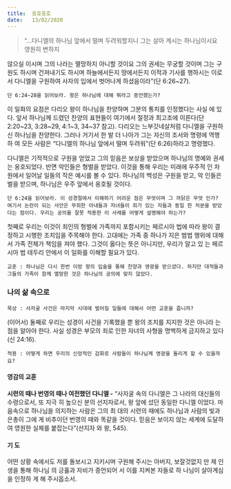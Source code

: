 ```yaml
---
title:  옹호옹호
date:   13/02/2020
---
```


> <p></p>
> “…다니엘의 하나님 앞에서 떨며 두려워할지니 그는 살아 계시는 하나님이시요 영원히 변하지
않으실 이시며 그의 나라는 멸망하지 아니할 것이요 그의 권세는 무궁할 것이며 그는 구원도
하시며 건져내기도 하시며 하늘에서든지 땅에서든지 이적과 기사를 행하시는 이로서 다니엘을
구원하여 사자의 입에서 벗어나게 하셨음이라”(단 6:26~27).

`단 6:24~28을 읽어보라. 왕은 하나님에 대해 뭐라고 증언했는가?`

이 일화의 요점은 다리오 왕이 하나님을 찬양하며 그분의 통치를 인정했다는 사실
에 있다. 앞서 하나님께 드렸던 찬양의 표현들이 여기에서 절정과 최고조에 이른다(단
2:20~23, 3:28~29, 4:1~3, 34~37 참고). 다리오는 느부갓네살처럼 다니엘을 구원하신
하나님을 찬양한다. 그러나 거기서 한 발 더 나아가 그는 자신의 조서와 명령에 역행하
여 모든 사람은 “다니엘의 하나님 앞에서 떨며 두려워”(단 6:26)하라고 명령했다.

다니엘은 기적적으로 구원을 얻었고 그의 믿음은 보상을 받았으며 하나님의 명예와
권세는 옹호되었다. 반면 악인들은 형벌을 받았다. 이것을 통해 우리는 미래에 우주적
인 차원에서 일어날 일들의 작은 예시를 볼 수 있다. 하나님의 백성은 구원을 받고, 악
인들은 벌을 받으며, 하나님은 우주 앞에서 옹호될 것이다.

`단 6:24을 읽어보라. 이 성경절에서 이해하기 어려운 점은 무엇이며 그 까닭은 무엇
인가? 여기서 논란이 되는 사안은 무죄한 아내들과 자녀들이 죄가 있는 자들과 동일
한 처분을 받았다는 점이다. 우리는 공의를 잘못 적용한 이 사례를 어떻게 설명해야
하는가?`

첫째로 우리는 이것이 죄인의 형벌에 가족까지 포함시키는 페르시아 법에 따라 왕이
결정하고 시행한 조치임을 주목해야 한다. 고대에는 가족 중 하나가 지은 범법 행위에
대해서 가족 전체가 책임을 져야 했다. 그것이 옳다는 뜻은 아니지만, 우리가 알고 있
는 페르시아 법 테두리 안에서 이 일화를 이해할 필요가 있다.

`교훈 : 하나님은 다시 한번 이방 왕의 입술을 통해 찬양과 영광을 받으셨다. 하지만
대적들과 그들의 가족이 함께 멸망한 것은 하나님의 공의에 맞지 않았다.`

### 나의 삶 속으로

`묵상 : 사자굴 사건은 마지막 시대에 벌어질 일들에 대해서 어떤 교훈을 줍니까?`

(이어서) 둘째로 우리는 성경이 사건을 기록했을 뿐 왕의 조치를 지지한 것은 아니라
는 점을 알아야 한다. 사실 성경은 부모의 죄로 인한 자녀의 사형을 명백하게 금지하고
있다(신 24:16).

`적용 : 어떻게 하면 우리의 신앙적인 감화로 사람들이 하나님께 영광을 돌리게 할 수
있을까요?`

#### 영감의 교훈

**시련의 때나 번영의 때나 여전했던 다니엘 -** “사자굴
속의 다니엘은 그 나라의 대신들의 수령으로서, 또 지극
히 높으신 분의 선지자로서, 왕 앞에 섰던 동일한 다니엘
이었다. 마음속으로 하나님을 의지하는 사람은 그의 최
대의 시련의 때에도 하나님과 사람의 빛과 은총이 그에
게 비추이던 번영의 때와 똑같을 것이다. 믿음은 보이지
않는 세계에 도달하여 영원한 실체를 붙잡는다”(선지자
와 왕, 545).

#### 기 도

어떤 상황 속에서도 저를
돌보시고 지키시며 구원해
주시는 아버지, 보잘것없지
만 제 인생을 통해 하나님
의 긍휼과 자비가 증언되어
서 이를 지켜본 자들로 하
나님이 살아계심을 인정하
게 해 주시옵소서.